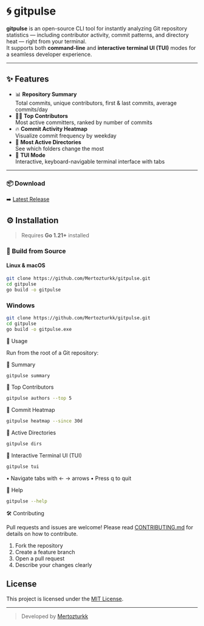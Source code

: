 # 🌀 gitpulse

**gitpulse** is an open-source CLI tool for instantly analyzing Git repository statistics — including contributor activity, commit patterns, and directory heat — right from your terminal.  
It supports both **command-line** and **interactive terminal UI (TUI)** modes for a seamless developer experience.

---

## ✨ Features

- 📊 **Repository Summary**  
  Total commits, unique contributors, first & last commits, average commits/day  
- 🧑‍💻 **Top Contributors**  
  Most active committers, ranked by number of commits  
- 🔥 **Commit Activity Heatmap**  
  Visualize commit frequency by weekday  
- 📂 **Most Active Directories**  
  See which folders change the most  
- 🧪 **TUI Mode**  
  Interactive, keyboard-navigable terminal interface with tabs

---


### 📦 Download

➡️ [Latest Release](https://github.com/Mertozturkk/gitpulse/releases/latest)

## ⚙️ Installation

> Requires **Go 1.21+** installed

### 🧱 Build from Source

#### Linux & macOS

```sh
git clone https://github.com/Mertozturkk/gitpulse.git
cd gitpulse
go build -o gitpulse
```

### Windows

```sh
git clone https://github.com/Mertozturkk/gitpulse.git
cd gitpulse
go build -o gitpulse.exe
```

🚀 Usage

Run from the root of a Git repository:

🔹 Summary

```sh
gitpulse summary
```

🔹 Top Contributors

```sh
gitpulse authors --top 5
```

🔹 Commit Heatmap

```sh
gitpulse heatmap --since 30d
```

🔹 Active Directories

```sh
gitpulse dirs
```

🔹 Interactive Terminal UI (TUI)

```sh
gitpulse tui
```

•	Navigate tabs with ← → arrows
•	Press q to quit


🔹 Help

```sh
gitpulse --help
```

🛠️ Contributing

Pull requests and issues are welcome!
Please read [CONTRIBUTING.md](CONTRIBUTING.md) for details on how to contribute.
1.	Fork the repository
2.	Create a feature branch
3.	Open a pull request
4.	Describe your changes clearly

## License

This project is licensed under the [MIT License](LICENSE).

---

> Developed by [Mertozturkk](https://github.com/Mertozturkk)